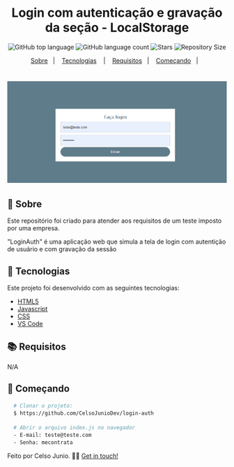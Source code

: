 <h1 align="center">
  Login com autenticação e gravação da seção - LocalStorage
  </h1>


<p align="center">
  <img alt="GitHub top language" src="https://img.shields.io/github/languages/top/CelsoJunioDev/login-auth">
  <img alt="GitHub language count" src="https://img.shields.io/github/languages/count/CelsoJunioDev/login-autht">
  <img alt="Stars" src="https://img.shields.io/github/stars/CelsoJunioDev/login-auth">
  <img alt="Repository Size" src="https://img.shields.io/github/repo-size/CelsoJunioDev/login-auth">
</p>

<p align="center">
  <a href="#page_with_curl-sobre">Sobre</a>&nbsp;&nbsp;&nbsp;|&nbsp;&nbsp;&nbsp;
  <a href="#hammer-tecnologias">Tecnologias</a>
  &nbsp;&nbsp;&nbsp;|&nbsp;&nbsp;&nbsp;
  <a href="#books-requisitos">Requisitos</a>&nbsp;&nbsp;&nbsp;|&nbsp;&nbsp;&nbsp;
  <a href="#rocket-começando">Começando</a>&nbsp;&nbsp;&nbsp;|&nbsp;&nbsp;&nbsp;
</p>

<h1 align="center">
  <img alt="Home" src="screenshot.png" width="800" />
  
</h1>

## :page_with_curl: Sobre
Este repositório foi criado para atender aos requisitos de um teste imposto por uma empresa.

"LoginAuth" é uma aplicação web que simula a tela de login com autentição de usuário e com gravação da sessão

## :hammer: Tecnologias

Este projeto foi desenvolvido com as seguintes tecnologias:

- [HTML5](https://developer.mozilla.org/pt-BR/docs/Web/HTML)
- [Javascript](https://www.javascript.com/)
- [CSS](https://developer.mozilla.org/pt-BR/docs/Web/CSS)
- [VS Code](https://code.visualstudio.com/)

## :books: Requisitos
N/A
## :rocket: Começando
``` bash
  # Clonar o projeto:
  $ https://github.com/CelsoJunioDev/login-auth

  # Abrir o arquivo index.js no navegador
  - E-mail: teste@teste.com
  - Senha: mecontrata
```

Feito por Celso Junio. 👋🏻 [Get in touch!](https://github.com/CelsoJunioDev)
